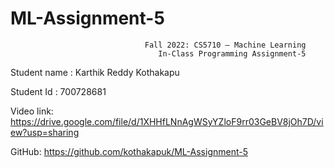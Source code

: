 # ML-Assignment-5



                                  Fall 2022: CS5710 – Machine Learning
                                     In-Class Programming Assignment-5
 
 
 
Student name : Karthik Reddy Kothakapu


Student Id       : 700728681
 
Video link: https://drive.google.com/file/d/1XHHfLNnAgWSyYZloF9rr03GeBV8jOh7D/view?usp=sharing

GitHub: https://github.com/kothakapuk/ML-Assignment-5
